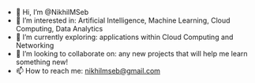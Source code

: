 - 👋 Hi, I’m @NikhilMSeb
- 👀 I’m interested in: Artificial Intelligence, Machine Learning, Cloud Computing, Data Analytics 
- 🌱 I’m currently exploring: applications within Cloud Computing and Networking 
- 💞️ I’m looking to collaborate on: any new projects that will help me learn something new!
- 📫 How to reach me: nikhilmseb@gmail.com

<!---
NikhilMSeb/NikhilMSeb is a ✨ special ✨ repository because its `README.md` (this file) appears on your GitHub profile.
You can click the Preview link to take a look at your changes.
--->
